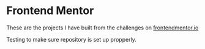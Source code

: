 # Frontend Mentor

These are the projects I have built from the challenges on [frontendmentor.io](https://www.frontendmentor.io/)

Testing to make sure repository is set up propperly.